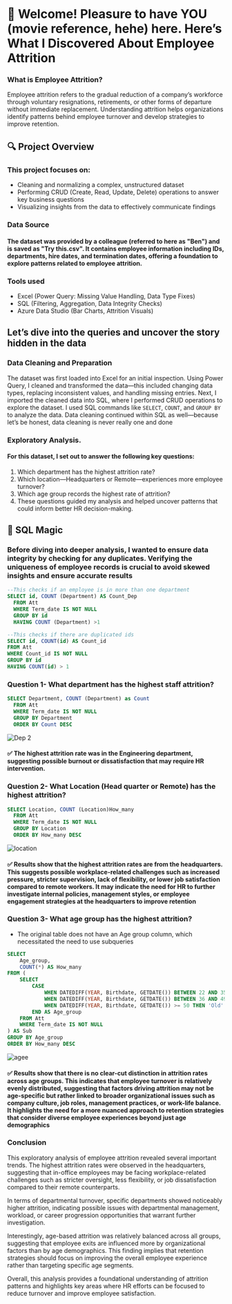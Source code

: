 # 👋 Welcome! Pleasure to have YOU (movie reference, hehe) here. Here’s What I Discovered About Employee Attrition

### What is Employee Attrition?
Employee attrition refers to the gradual reduction of a company’s workforce through voluntary resignations, retirements, or other forms of departure without immediate replacement. Understanding attrition helps organizations identify patterns behind employee turnover and develop strategies to improve retention.

## 🔍 Project Overview
### This project focuses on:
- Cleaning and normalizing a complex, unstructured dataset
- Performing CRUD (Create, Read, Update, Delete) operations to answer key business questions
- Visualizing insights from the data to effectively communicate findings
  
### Data Source
#### The dataset was provided by a colleague (referred to here as "Ben") and is saved as "Try this.csv". It contains employee information including IDs, departments, hire dates, and termination dates, offering a foundation to explore patterns related to employee attrition.

### Tools used
- Excel (Power Query: Missing Value Handling, Data Type Fixes)
- SQL (Filtering, Aggregation, Data Integrity Checks)
- Azure Data Studio (Bar Charts, Attrition Visuals)

## Let’s dive into the queries and uncover the story hidden in the data
### Data Cleaning and Preparation
The dataset was first loaded into Excel for an initial inspection. Using Power Query, I cleaned and transformed the data—this included changing data types, replacing inconsistent values, and handling missing entries.
Next, I imported the cleaned data into SQL, where I performed CRUD operations to explore the dataset. I used SQL commands like `SELECT`, `COUNT`, and `GROUP BY` to analyze the data. Data cleaning continued within SQL as well—because let’s be honest, data cleaning is never really one and done

### Exploratory Analysis. 
#### For this dataset, I set out to answer the following key questions:
1. Which department has the highest attrition rate?
2. Which location—Headquarters or Remote—experiences more employee turnover?
3. Which age group records the highest rate of attrition?
4. These questions guided my analysis and helped uncover patterns that could inform better HR decision-making.



## 🧮 SQL Magic 
### Before diving into deeper analysis, I wanted to ensure data integrity by checking for any duplicates. Verifying the uniqueness of employee records is crucial to avoid skewed insights and ensure accurate results
```sql
--This checks if an employee is in more than one department
SELECT id, COUNT (Department) AS Count_Dep 
  FROM Att 
  WHERE Term_date IS NOT NULL
  GROUP BY id 
  HAVING COUNT (Department) >1
```
```sql
--This checks if there are duplicated ids
SELECT id, COUNT(id) AS Count_id
FROM Att
WHERE Count_id IS NOT NULL
GROUP BY id
HAVING COUNT(id) > 1
```
### Question 1- What department has the highest staff attrition?
```sql
SELECT Department, COUNT (Department) as Count 
  FROM Att 
  WHERE Term_date IS NOT NULL 
  GROUP BY Department 
  ORDER BY Count DESC
```
![Dep 2](https://github.com/user-attachments/assets/8af95fc2-345d-4f79-a990-21e2cd7bd198)

#### ✅ The highest attrition rate was in the Engineering department, suggesting possible burnout or dissatisfaction that may require HR intervention.

### Question 2- What Location (Head quarter or Remote) has the highest attrition?
```sql
SELECT Location, COUNT (Location)How_many 
  FROM Att 
  WHERE Term_date IS NOT NULL 
  GROUP BY Location 
  ORDER BY How_many DESC
```
 ![location](https://github.com/user-attachments/assets/7ab2175b-2422-4e2a-9d46-d6fd09e21414)
#### ✅ Results show that the highest attrition rates are from the headquarters. This suggests possible workplace-related challenges such as increased pressure, stricter supervision, lack of flexibility, or lower job satisfaction compared to remote workers. It may indicate the need for HR to further investigate internal policies, management styles, or employee engagement strategies at the headquarters to improve retention

### Question 3- What age group has the highest attrition?
- The original table does not have an Age group column, which necessitated the need to use subqueries
```sql
SELECT 
    Age_group, 
    COUNT(*) AS How_many
FROM (
    SELECT 
        CASE 
            WHEN DATEDIFF(YEAR, Birthdate, GETDATE()) BETWEEN 22 AND 35 THEN 'Young_Adult'
            WHEN DATEDIFF(YEAR, Birthdate, GETDATE()) BETWEEN 36 AND 49 THEN 'Adult'
            WHEN DATEDIFF(YEAR, Birthdate, GETDATE()) >= 50 THEN 'Old'
        END AS Age_group
    FROM Att
    WHERE Term_date IS NOT NULL
) AS Sub
GROUP BY Age_group
ORDER BY How_many DESC
```
![agee](https://github.com/user-attachments/assets/15f75e26-6b8c-40e1-beca-349b739ccf09)
#### ✅ Results show that there is no clear-cut distinction in attrition rates across age groups. This indicates that employee turnover is relatively evenly distributed, suggesting that factors driving attrition may not be age-specific but rather linked to broader organizational issues such as company culture, job roles, management practices, or work-life balance. It highlights the need for a more nuanced approach to retention strategies that consider diverse employee experiences beyond just age demographics

### Conclusion 
This exploratory analysis of employee attrition revealed several important trends. The highest attrition rates were observed in the headquarters, suggesting that in-office employees may be facing workplace-related challenges such as stricter oversight, less flexibility, or job dissatisfaction compared to their remote counterparts.

In terms of departmental turnover, specific departments showed noticeably higher attrition, indicating possible issues with departmental management, workload, or career progression opportunities that warrant further investigation.

Interestingly, age-based attrition was relatively balanced across all groups, suggesting that employee exits are influenced more by organizational factors than by age demographics. This finding implies that retention strategies should focus on improving the overall employee experience rather than targeting specific age segments.

Overall, this analysis provides a foundational understanding of attrition patterns and highlights key areas where HR efforts can be focused to reduce turnover and improve employee satisfaction.


 

